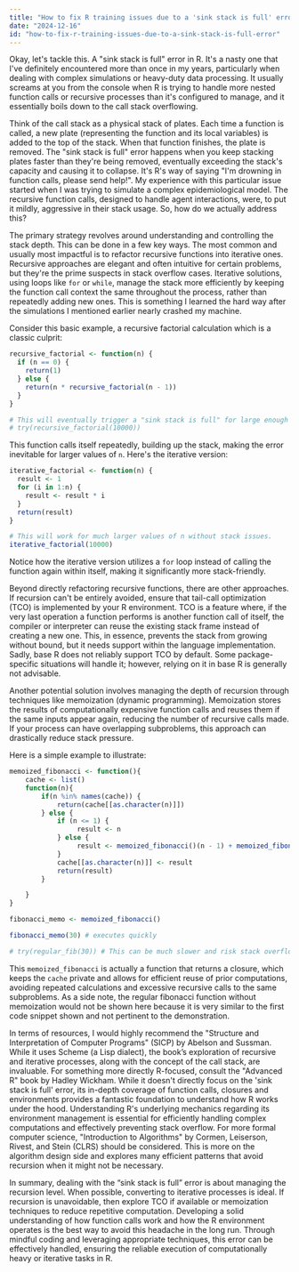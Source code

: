 ```yaml
---
title: "How to fix R training issues due to a 'sink stack is full' error?"
date: "2024-12-16"
id: "how-to-fix-r-training-issues-due-to-a-sink-stack-is-full-error"
---
```


Okay, let's tackle this. A "sink stack is full" error in R. It's a nasty one that I've definitely encountered more than once in my years, particularly when dealing with complex simulations or heavy-duty data processing. It usually screams at you from the console when R is trying to handle more nested function calls or recursive processes than it's configured to manage, and it essentially boils down to the call stack overflowing.

Think of the call stack as a physical stack of plates. Each time a function is called, a new plate (representing the function and its local variables) is added to the top of the stack. When that function finishes, the plate is removed. The "sink stack is full" error happens when you keep stacking plates faster than they're being removed, eventually exceeding the stack's capacity and causing it to collapse. It's R's way of saying "I'm drowning in function calls, please send help!". My experience with this particular issue started when I was trying to simulate a complex epidemiological model. The recursive function calls, designed to handle agent interactions, were, to put it mildly, aggressive in their stack usage. So, how do we actually address this?

The primary strategy revolves around understanding and controlling the stack depth. This can be done in a few key ways. The most common and usually most impactful is to refactor recursive functions into iterative ones. Recursive approaches are elegant and often intuitive for certain problems, but they're the prime suspects in stack overflow cases. Iterative solutions, using loops like `for` or `while`, manage the stack more efficiently by keeping the function call context the same throughout the process, rather than repeatedly adding new ones. This is something I learned the hard way after the simulations I mentioned earlier nearly crashed my machine.

Consider this basic example, a recursive factorial calculation which is a classic culprit:

```r
recursive_factorial <- function(n) {
  if (n == 0) {
    return(1)
  } else {
    return(n * recursive_factorial(n - 1))
  }
}

# This will eventually trigger a "sink stack is full" for large enough n.
# try(recursive_factorial(10000))
```

This function calls itself repeatedly, building up the stack, making the error inevitable for larger values of `n`. Here's the iterative version:

```r
iterative_factorial <- function(n) {
  result <- 1
  for (i in 1:n) {
    result <- result * i
  }
  return(result)
}

# This will work for much larger values of n without stack issues.
iterative_factorial(10000)
```

Notice how the iterative version utilizes a `for` loop instead of calling the function again within itself, making it significantly more stack-friendly.

Beyond directly refactoring recursive functions, there are other approaches. If recursion can't be entirely avoided, ensure that tail-call optimization (TCO) is implemented by your R environment. TCO is a feature where, if the very last operation a function performs is another function call of itself, the compiler or interpreter can reuse the existing stack frame instead of creating a new one. This, in essence, prevents the stack from growing without bound, but it needs support within the language implementation. Sadly, base R does not reliably support TCO by default. Some package-specific situations will handle it; however, relying on it in base R is generally not advisable.

Another potential solution involves managing the depth of recursion through techniques like memoization (dynamic programming). Memoization stores the results of computationally expensive function calls and reuses them if the same inputs appear again, reducing the number of recursive calls made. If your process can have overlapping subproblems, this approach can drastically reduce stack pressure.

Here is a simple example to illustrate:

```r
memoized_fibonacci <- function(){
    cache <- list()
    function(n){
        if(n %in% names(cache)) {
            return(cache[[as.character(n)]])
        } else {
            if (n <= 1) {
                 result <- n
            } else {
                 result <- memoized_fibonacci()(n - 1) + memoized_fibonacci()(n - 2)
            }
            cache[[as.character(n)]] <- result
            return(result)
        }

    }
}

fibonacci_memo <- memoized_fibonacci()

fibonacci_memo(30) # executes quickly

# try(regular_fib(30)) # This can be much slower and risk stack overflow for large numbers
```

This `memoized_fibonacci` is actually a function that returns a closure, which keeps the `cache` private and allows for efficient reuse of prior computations, avoiding repeated calculations and excessive recursive calls to the same subproblems. As a side note, the regular fibonacci function without memoization would not be shown here because it is very similar to the first code snippet shown and not pertinent to the demonstration.

In terms of resources, I would highly recommend the "Structure and Interpretation of Computer Programs" (SICP) by Abelson and Sussman. While it uses Scheme (a Lisp dialect), the book’s exploration of recursive and iterative processes, along with the concept of the call stack, are invaluable. For something more directly R-focused, consult the "Advanced R" book by Hadley Wickham. While it doesn't directly focus on the 'sink stack is full' error, its in-depth coverage of function calls, closures and environments provides a fantastic foundation to understand how R works under the hood. Understanding R's underlying mechanics regarding its environment management is essential for efficiently handling complex computations and effectively preventing stack overflow. For more formal computer science, "Introduction to Algorithms" by Cormen, Leiserson, Rivest, and Stein (CLRS) should be considered. This is more on the algorithm design side and explores many efficient patterns that avoid recursion when it might not be necessary.

In summary, dealing with the “sink stack is full” error is about managing the recursion level. When possible, converting to iterative processes is ideal. If recursion is unavoidable, then explore TCO if available or memoization techniques to reduce repetitive computation. Developing a solid understanding of how function calls work and how the R environment operates is the best way to avoid this headache in the long run. Through mindful coding and leveraging appropriate techniques, this error can be effectively handled, ensuring the reliable execution of computationally heavy or iterative tasks in R.
